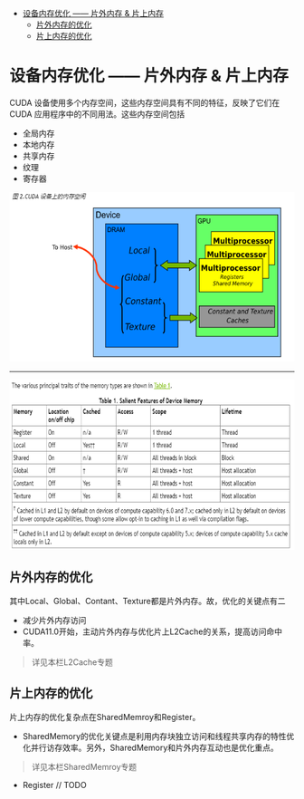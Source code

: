 - [设备内存优化 —— 片外内存 & 片上内存](#设备内存优化--片外内存--片上内存)
  - [片外内存的优化](#片外内存的优化)
  - [片上内存的优化](#片上内存的优化)

# 设备内存优化 —— 片外内存 & 片上内存

CUDA 设备使用多个内存空间，这些内存空间具有不同的特征，反映了它们在 CUDA 应用程序中的不同用法。这些内存空间包括

- 全局内存
- 本地内存
- 共享内存
- 纹理
- 寄存器

<img src="https://raw.githubusercontent.com/Yuefeng95/Images/main/img/202202012316217.png" height="300px" />   

---

<img src="https://raw.githubusercontent.com/Yuefeng95/Images/main/img/202202012325999.png" height="300px" />

## 片外内存的优化
其中Local、Global、Contant、Texture都是片外内存。故，优化的关键点有二

- 减少片外内存访问
- CUDA11.0开始，主动片外内存与优化片上L2Cache的关系，提高访问命中率。

> 详见本栏L2Cache专题

## 片上内存的优化

片上内存的优化复杂点在SharedMemroy和Register。   

- SharedMemory的优化关键点是利用内存块独立访问和线程共享内存的特性优化并行访存效率。另外，SharedMemory和片外内存互动也是优化重点。   
> 详见本栏SharedMemroy专题

- Register // TODO